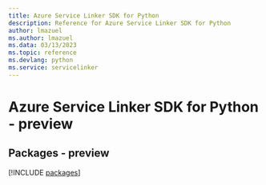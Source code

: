 ```yaml
---
title: Azure Service Linker SDK for Python
description: Reference for Azure Service Linker SDK for Python
author: lmazuel
ms.author: lmazuel
ms.data: 03/13/2023
ms.topic: reference
ms.devlang: python
ms.service: servicelinker
---
```

# Azure Service Linker SDK for Python - preview
## Packages - preview
[!INCLUDE [packages](service-linker-index.md)]
